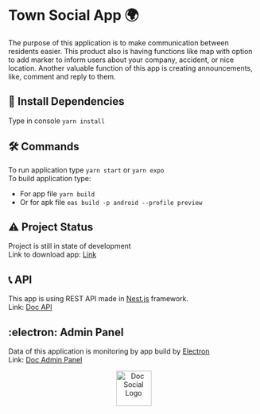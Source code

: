 # Town Social App :earth_africa:
The purpose of this application is to make communication between residents easier. This product also is having functions like map with option to add marker to inform users about your company, accident, or nice location. Another valuable function of this app is creating announcements, like, comment and reply to them.

## :dart: Install Dependencies
Type in console `yarn install`

## :hammer_and_wrench: Commands
To run application type `yarn start` or `yarn expo` \
To build application type:  
* For app file `yarn build`
* Or for apk file `eas build -p android --profile preview`

## :warning: Project Status
Project is still in state of development \
Link to download app: [Link](https://expo.dev/artifacts/eas/e4wem5tjFxLkjZgowDTLPb.apk)

## 	:telephone_receiver: API
This app is using REST API made in [Nest.js](https://github.com/nestjs/nest) framework. \
Link: [Doc API](https://github.com/Bezik1/doc-api/) 

## 	:electron: Admin Panel
Data of this application is monitoring by app build by 
[Electron](https://github.com/electron/electron/) \
Link: [Doc Admin Panel](https://github.com/Bezik1/doc-admin-panel/)

<p align="center">
 <img src="/assets/logo.png" width="71" alt="Doc Social Logo" />
</p>

